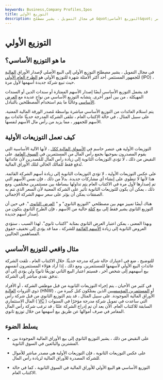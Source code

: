 ```yaml
---
keywords: Business,Company Profiles,Ipos
title: التوزيع الأولي
description: في مجال التمويل ، يشير مصطلح &quot;التوزيع الأساسي&quot; إلى البيع الأصلي لمسألة الأوراق المالية للجمهور المستثمر.
---
```


# التوزيع الأولي
## ما هو التوزيع الأساسي؟

في مجال التمويل ، يشير مصطلح التوزيع الأولي إلى البيع الأصلي لإصدار الأوراق [المالية](/security) للجمهور المستثمر. أحد أكثر الأمثلة شهرة للتوزيع الأولي هو [الطرح العام الأولي](/ipo) (IPO) ، حيث تبيع شركة جديدة أسهمها لأول مرة.

قد يشمل التوزيع الأساسي أيضًا إصدار الأسهم الممتازة أو سندات الدين أو السندات المهيكلة ، من بين أمور أخرى. يتشابه التوزيع الأساسي من نواحٍ عديدة مع [العرض الأساسي](/primaryoffering) وغالبًا ما يتم استخدام المصطلحين بالتبادل.

يتم استلام العائدات من التوزيع الأساسي مباشرة بواسطة مُصدر الورقة المالية المعنية. على سبيل المثال ، في حالة الاكتتاب العام ، تتلقى الشركة المدرجة حديثًا عائدات بيع الأسهم للجمهور ، مما يزيد من رأس مال الأسهم لنفسها.

## كيف تعمل التوزيعات الأولية

التوزيعات الأولية هي عنصر حاسم في [الأسواق المالية ككل](/financial-market) ، لأنها الآلية الأساسية التي يقوم المصدرون بموجبها بجمع رأس المال من المستثمرين في [السوق العامة](/public). على النقيض من ذلك ، لا تؤدي التوزيعات الثانوية إلى زيادة رأس المال للمُصدرين لأن عائداتها تُدفع فقط للمالك الحالي لتلك الأوراق المالية.

على عكس التوزيعات الأولية ، لا تؤدي التوزيعات الثانوية إلى زيادة أسهم الشركة القائمة. هذا لأنها لا تنطوي على إنشاء أي مشاركات جديدة. بدلاً من ذلك ، فإن نفس الأسهم التي تم إصدارها لأول مرة في الاكتتاب العام يتم تداولها ببساطة بين مستثمرين مختلفين. ومع ذلك ، يمكن أن يكون للتوزيعات الثانوية تأثير على الشركة المعنية لأن السعر الذي تتم به الصفقات يمكن أن يؤثر على سعر سهم الشركة الإجمالي.

هناك أيضًا تمييز مهم بين مصطلحي "التوزيع الثانوي" و " [العرض الثانوي](/secondaryoffering) ". في حين أن التوزيع الثانوي يشير فقط إلى بيع [كتلة](/block) حالية من الأسهم ، فإن الطرح الثانوي يتكون من إصدار أسهم جديدة.

وبهذا المعنى ، يمكن اعتبار العرض الثانوي بمثابة "اكتتاب ثانوي". لهذا السبب ، ستؤدي العروض الثانوية إلى زيادة [الأسهم القائمة](/outstandingshares) للشركة ، مما قد يؤدي إلى تخفيف حقوق المساهمين الحاليين.

## مثال واقعي للتوزيع الأساسي

للتوضيح ، ضع في اعتبارك حالة شركة مدرجة حديثًا. خلال الاكتتاب العام ، تلقت الشركة عائدات البيع الأولي لأسهمها للمستثمرين. ومع ذلك ، إذا أراد هؤلاء المستثمرون أنفسهم بيع أسهمهم إلى شخص آخر ، فسيتم اعتبار البيع الثاني توزيعًا ثانويًا ولن يؤدي إلى أي تدفق نقدي مباشر إلى الشركة.

في كثير من الأحيان ، يتم إجراء التوزيعات الثانوية من قبل موظفي الشركة ، أو الأفراد ذوي الثروات [العالية](/hnwi) (HNW) ، أو [المستثمرين المؤسسيين](/institutionalinvestor) الذين يمتلكون كتل كبيرة من الأوراق المالية الموجودة. على سبيل المثال ، قد يتم التوزيع الثانوي من قبل شركة رأس المال الاستثماري ( [VC](/venturecapitalist) ) التي ساعدت في تمويل شركة مدرجة مؤخرًا في السنوات السابقة للاكتتاب العام. الآن بعد أن تم إدراج الشركة علنًا ، قد ترغب شركة رأس المال المغامر في صرف أموالها عن طريق بيع أسهمها من خلال توزيع ثانوي.

## يسلط الضوء

- على النقيض من ذلك ، يشير التوزيع الثانوي إلى بيع الأوراق المالية الموجودة بين المشترين والبائعين في السوق الثانوية.

- على عكس التوزيعات الثانوية ، فإن التوزيعات الأولية هي مصدر مباشر للأموال للشركة المصدرة للأوراق المالية لزيادة رأس المال.

- التوزيع الأساسي هو البيع الأولي للأوراق المالية في السوق الثانوية ، كما في حالة الاكتتاب العام.

